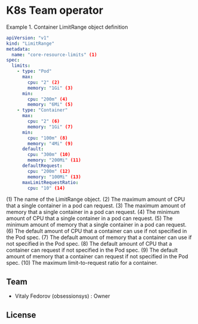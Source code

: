 # K8s Team operator


Example 1. Container LimitRange object definition
```yaml
apiVersion: "v1"
kind: "LimitRange"
metadata:
  name: "core-resource-limits" (1)
spec:
  limits:
    - type: "Pod"
      max:
        cpu: "2" (2)
        memory: "1Gi" (3) 
      min:
        cpu: "200m" (4)
        memory: "6Mi" (5)
    - type: "Container"
      max:
        cpu: "2" (6)
        memory: "1Gi" (7) 
      min:
        cpu: "100m" (8)
        memory: "4Mi" (9)
      default:
        cpu: "300m" (10)
        memory: "200Mi" (11)
      defaultRequest:
        cpu: "200m" (12)
        memory: "100Mi" (13)
      maxLimitRequestRatio:
        cpu: "10" (14)
```
(1) The name of the LimitRange object.
(2) The maximum amount of CPU that a single container in a pod can request.
(3) The maximum amount of memory that a single container in a pod can request.
(4) The minimum amount of CPU that a single container in a pod can request.
(5) The minimum amount of memory that a single container in a pod can request.
(6) The default amount of CPU that a container can use if not specified in the Pod spec.
(7) The default amount of memory that a container can use if not specified in the Pod spec.
(8) The default amount of CPU that a container can request if not specified in the Pod spec.
(9) The default amount of memory that a container can request if not specified in the Pod spec.
(10) The maximum limit-to-request ratio for a container.

## Team
* Vitaly Fedorov (obsessionsys) : Owner

## License
